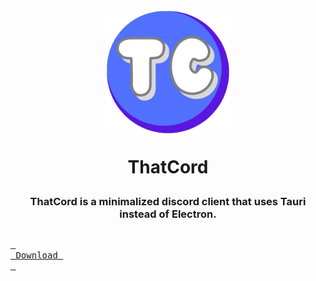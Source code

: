 <h1 align="center">
  <img height="200px" width="200px" src="https://github.com/ZtrolixGit/ThatCord/blob/main/src-tauri/icons/500x500.png?raw=true">
  
  **ThatCord**
</h1>

<h3 align="center">ThatCord is a minimalized discord client that uses Tauri instead of Electron.</h3>
<h2></h2>

[<kbd> <br> Download <br> </kbd>][KBD]

[KBD]: https://github.com/ZtrolixGit/ThatCord/releases/tag/0.2.0
